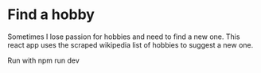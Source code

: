 # Find a hobby

Sometimes I lose passion for hobbies and need to find a new one. This react app uses the scraped wikipedia list of hobbies to suggest a new one.

Run with npm run dev